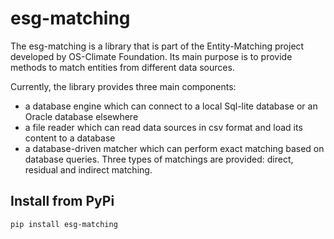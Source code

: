 # esg-matching

The esg-matching is a library that is part of the Entity-Matching project developed by OS-Climate Foundation. 
Its main purpose is to provide methods to match entities from different data sources.

Currently, the library provides three main components:
- a database engine which can connect to a local Sql-lite database or an Oracle database elsewhere
- a file reader which can read data sources in csv format and load its content to a database
- a database-driven matcher which can perform exact matching based on database queries. Three types of matchings are provided: direct, residual and indirect matching.

## Install from PyPi

```
pip install esg-matching
```